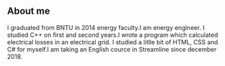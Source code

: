 ## About me

I graduated from BNTU in 2014 energy faculty.I am energy engineer. I studied C++ on first and second years.I wrote a program which calculated electrical losses in an electrical grid. I studied a litlle bit of HTML, CSS and C# for myself.I am taking an English cource in Streamline since december 2018.
